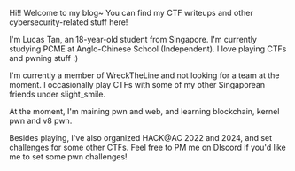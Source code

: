 Hi!! Welcome to my blog~ You can find my CTF writeups and other
cybersecurity-related stuff here!

I'm Lucas Tan, an 18-year-old student from Singapore. I'm currently studying
PCME at Anglo-Chinese School (Independent). I love playing CTFs and pwning stuff
:)

I'm currently a member of WreckTheLine and not looking for a team at the moment.
I occasionally play CTFs with some of my other Singaporean friends under
slight_smile.

At the moment, I'm maining pwn and web, and learning blockchain, kernel pwn and
v8 pwn.

Besides playing, I've also organized HACK@AC 2022 and 2024, and set challenges
for some other CTFs. Feel free to PM me on DIscord if you'd like me to set some
pwn challenges!
